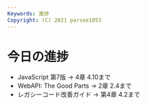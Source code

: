 ```yaml
---
Keywords: 進捗
Copyright: (C) 2021 parsee1053
---
```


# 今日の進捗
* JavaScript 第7版 → 4章 4.10まで
* WebAPI: The Good Parts → 2章 2.4まで
* レガシーコード改善ガイド → 第4章 4.2まで
